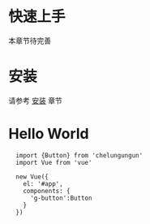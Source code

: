 # 快速上手
  本章节待完善
  
# 安装
  请参考 [安装](../install/README.md) 章节
  
# Hello World
```
  import {Button} from 'chelungungun'
  import Vue from 'vue'
  
  new Vue({
    el: '#app',
    components: {
      'g-button':Button
    }
  })
```
